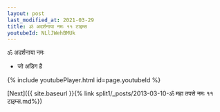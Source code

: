 ```yaml
---
layout: post
last_modified_at: 2021-03-29
title: ॐ अदर्शनाया नमः ११ टाइम्स
youtubeId: NLlJWehBMUk
---
```

 
 
 ॐ अदर्शनाया नमः  
 
 -  जो अडिग है 
 
  
 
  
 
 
 
 
 
 


{% include youtubePlayer.html id=page.youtubeId %}
 
[Next]({{ site.baseurl }}{% link  split1/_posts/2013-03-10-ॐ महा तपसे नमः ११ टाइम्स.md%})
 
